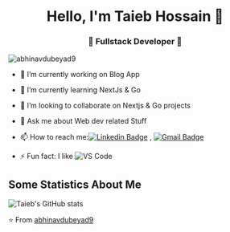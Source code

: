
<h1 align="center"> Hello, I'm Taieb Hossain 👋 </h1>
<h3 align="center">🚀 Fullstack Developer 🚀</h3>

<p align="left"> <img src="https://komarev.com/ghpvc/?username=abhinavdubeyad9" alt="abhinavdubeyad9" /> </p>

- 🔭 I’m currently working on Blog App
- 🌱 I’m currently learning NextJs & Go
- 👯 I’m looking to collaborate on Nextjs & Go projects
- 💬 Ask me about Web dev related Stuff
- 📫 How to reach me:[![Linkedin Badge](https://img.shields.io/badge/-LinkedIn-blue?style=flat-square&logo=Linkedin&logoColor=white&link=)]((https://www.linkedin.com/in/taieb-hossain/)) 
, [![Gmail Badge](https://img.shields.io/badge/-Gmail-c14438?style=flat-square&logo=Gmail&logoColor=white&link=mailto:hossain.th00@gmail.com)](mailto:hossain.th@gmail.com)

- ⚡ Fun fact: I like ![VS Code](http://img.shields.io/badge/-VS%20Code-007ACC?style=flat-square&logo=visual-studio-code&logoColor=ffffff)

## Some Statistics About Me
![Taieb's GitHub stats](https://github-readme-stats.vercel.app/api?username=taiebhossain&show_icons=true&theme=transparent)

⭐️ From [abhinavdubeyad9](https://github.com/taiebhossain)
